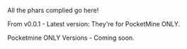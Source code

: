 All the phars complied go here!

From v0.0.1 - Latest version: They're for PocketMine ONLY.

Pocketmine ONLY Versions - Coming soon.
